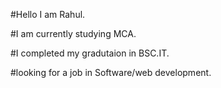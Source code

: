 #Hello I am Rahul.

#I am currently studying MCA.

#I completed my gradutaion in BSC.IT.

#looking for a job in Software/web development.
